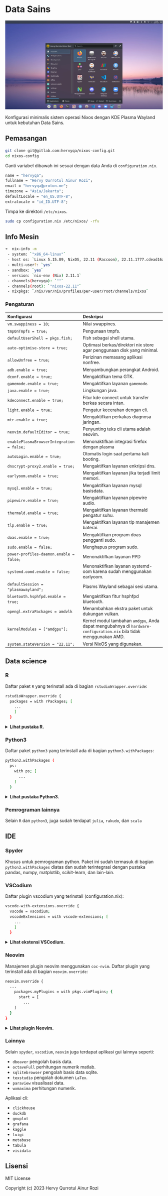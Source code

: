 # Data Sains

![img](img.webp)

Konfigurasi minimalis sistem operasi Nixos dengan KDE Plasma Wayland untuk kebutuhan Data Sains.

## Pemasangan

```sh
git clone git@gitlab.com:hervyqa/nixos-config.git
cd nixos-config
```

Ganti variabel dibawah ini sesuai dengan data Anda di `configuration.nix`.

```nix
name = "hervyqa";
fullname = "Hervy Qurrotul Ainur Rozi";
email = "hervyqa@proton.me";
timezone = "Asia/Jakarta";
defaultLocale = "en_US.UTF-8";
extralocale = "id_ID.UTF-8";
```

Timpa ke direktori `/etc/nixos`.

```sh
sudo cp configuration.nix /etc/nixos/ -rfv
```

## Info Mesin

```sh
➜  nix-info -m
 - system: `"x86_64-linux"`
 - host os: `Linux 5.15.89, NixOS, 22.11 (Raccoon), 22.11.1777.cdead16a444`
 - multi-user?: `yes`
 - sandbox: `yes`
 - version: `nix-env (Nix) 2.11.1`
 - channels(hervyqa): `""`
 - channels(root): `"nixos-22.11"`
 - nixpkgs: `/nix/var/nix/profiles/per-user/root/channels/nixos`
```

### Pengaturan

| Konfigurasi                               | Deskripsi                                                                                                          |
| :---------------------------------------- | :----------------------------------------------------------------------------------------------------------------- |
| `vm.swappiness = 10;`                     | Nilai swappines.                                                                                                   |
| `tmpOnTmpfs = true;`                      | Pengunaan tmpfs.                                                                                                   |
| `defaultUserShell = pkgs.fish;`           | Fish sebagai shell utama.                                                                                          |
| `auto-optimise-store = true;`             | Optimasi berkas/direktori nix store agar penggunaan disk yang minimal.                                             |
| `allowUnfree = true;`                     | Perizinan memasang aplikasi nonfree.                                                                               |
| `adb.enable = true;`                      | Menyambungkan perangkat Android.                                                                                   |
| `dconf.enable = true;`                    | Mengaktifkan tema GTK.                                                                                             |
| `gamemode.enable = true;`                 | Mengaktifkan layanan `gamemode`.                                                                                   |
| `java.enable = true;`                     | Lingkungan java.                                                                                                   |
| `kdeconnect.enable = true;`               | Fitur kde connect untuk transfer berkas secara intan.                                                              |
| `light.enable = true;`                    | Pengatur kecerahan dengan cli.                                                                                     |
| `mtr.enable = true;`                      | Mengaktifkan perkakas diagnosa jaringan.                                                                           |
| `neovim.defaultEditor = true;`            | Penyunting teks cli utama adalah neovim.                                                                           |
| `enablePlasmaBrowserIntegration = false;` | Menonaktifkan integrasi firefox dengan plasma                                                                      |
| `autoLogin.enable = true;`                | Otomatis login saat pertama kali booting.                                                                          |
| `dnscrypt-proxy2.enable = true;`          | Mengaktifkan layanan enkripsi dns.                                                                                 |
| `earlyoom.enable = true;`                 | Mengaktifkan layanan jika terjadi limit memori.                                                                    |
| `mysql.enable = true;`                    | Mengaktifkan layanan mysql basisdata.                                                                              |
| `pipewire.enable = true;`                 | Mengaktifkan layanan pipewire audio.                                                                               |
| `thermald.enable = true;`                 | Mengaktifkan layanan thermald pengatur suhu.                                                                       |
| `tlp.enable = true;`                      | Mengaktifkan layanan tlp manajemen baterai.                                                                        |
| `doas.enable = true;`                     | Mengaktifkan program doas pengganti sudo.                                                                          |
| `sudo.enable = false;`                    | Menghapus program sudo.                                                                                            |
| `power-profiles-daemon.enable = false;`   | Menonaktifkan layanan PPD                                                                                          |
| `systemd.oomd.enable = false;`            | Menonaktifkan layanan systemd-oom karena sudah menggunakan earlyoom.                                               |
| `defaultSession = "plasmawayland";`       | Plasms Wayland sebagai sesi utama.                                                                                 |
| `bluetooth.hsphfpd.enable = true;`        | Mengaktifkan fitur hsphfpd bluetooth.                                                                              |
| `opengl.extraPackages = amdvlk`           | Menambahkan ekstra paket untuk dukungan vulkan.                                                                    |
| `kernelModules = ["amdgpu"];`             | Kernel modul tambahan `amdgpu`, Anda dapat mengubahnya di `hardware-configuration.nix` bila tidak menggunakan AMD. |
| `system.stateVersion = "22.11";`          | Versi NixOS yang digunakan.                                                                                        |

## Data science

### R

Daftar paket `R` yang terinstall ada di bagian `rstudioWrapper.override`:

```sh
rstudioWrapper.override {
  packages = with rPackages; [
    ...
    ]
  }
```

<details>
<summary><b>Lihat pustaka R.</b></summary>

```sh
Cairo
DT
DataExplorer
JuliaCall
JuliaConnectoR
MASS
RANN
RColorBrewer
Rcpp
XML
beepr
colourpicker
dataCompareR
data_table
datapasta
devtools
diffobj
dplyr
dygraphs
echarts4r
esquisse
flexdashboard
forecast
foreign
freqparcoord
fst
geofacet
ggiraph
ggplot2
glue
gmodels
gridExtra
here
httr
installr
janitor
jsonlite
knitr
leaflet
listviewer
lme4
lubridate
magrittr
mapsapi
officer
openxlsx
optparse
pacman
paletteer
patchwork
plotly
plumber
profvis
purrr
quantmod
reactable
readr
readxl
remedy
remotes
reshape2
reticulate
rio
rmarkdown
roxygen2
rvest
scales
sf
shiny
shinyjs
spatstat
splitstackshape
sqldf
stringr
testthat
tidycensus
tidygeocoder
tidymodels
tidyquant
tidyr
tidytext
tidyverse
tidyxl
tmap
tmaptools
tsbox
usethis
validate
vroom
xts
yaml
ymlthis
zoo
```

</details>

### Python3

Daftar paket `python3` yang terinstall ada di bagian `python3.withPackages`:

```sh
python3.withPackages (
  ps:
    with ps; [
      ...
    ]
  )
```

<details>
<summary><b>Lihat pustaka Python3.</b></summary>

```sh
Theano
beautifulsoup4
bokeh
cython
click
dask
datasette
dill
flask
future
h5py
imbalanced-learn
ipykernel
ipython
ipywidgets
jedi
jedi-language-server
joblib
jupyter
jupyterlab
jupyterlab-lsp
jupyterlab-pygments
keras
lightgbm
mahotas
matplotlib
moviepy
mypy
nbdime
networkx
nltk
nose
numpy
opencv4
openpyxl
pandas
pillow
pims
plotly
plotnine
pydot
pyls-spyder
pynvim
pytest
pytorch
pyyaml
qdarkstyle
requests
scikit-learn
scikitimage
scipy
scrapy
seaborn
selenium
spacy
spyder
spyder-kernels
statsmodels
tableaudocumentapi
tables
tensorflow
tensorflow-metadata
tensorflow-probability
tifffile
torch
torchvision
tqdm
trfl
virtualenv
virtualenvwrapper
wordcloud
xarray
```

</details>

### Pemrograman lainnya

Selain `R` dan `python3`, juga sudah terdapat `julia`, `rakudo`, dan `scala`

## IDE

### Spyder

Khusus untuk pemrograman python. Paket ini sudah termasuk di bagian `python3.withPackages` diatas dan sudah terintegrasi dengan pustaka pandas, numpy, matplotlib, scikit-learn, dan lain-lain.

### VSCodium

Daftar plugin vscodium yang terinstall (configuration.nix):

```sh
vscode-with-extensions.override {
  vscode = vscodium;
  vscodeExtensions = with vscode-extensions; [
    ...
    ]
  }
```

<details>
<summary><b>Lihat ekstensi VSCodium.</b></summary>

```sh
azdavis.millet
b4dm4n.vscode-nixpkgs-fmt
bbenoist.nix
bmalehorn.vscode-fish
davidanson.vscode-markdownlint
editorconfig.editorconfig
esbenp.prettier-vscode
formulahendry.code-runner
grapecity.gc-excelviewer
kamadorueda.alejandra
mechatroner.rainbow-csv
mhutchie.git-graph
ms-pyright.pyright
ms-python.python
ms-toolsai.jupyter
ms-toolsai.jupyter-keymap
ms-toolsai.jupyter-renderers
ms-toolsai.vscode-jupyter-cell-tags
ms-toolsai.vscode-jupyter-slideshow
ms-vscode.anycode
pkief.material-icon-theme
scala-lang.scala
shardulm94.trailing-spaces
shd101wyy.markdown-preview-enhanced
streetsidesoftware.code-spell-checker
```

</details>

### Neovim

Manajemen plugin neovim menggunakan `coc-nvim`. Daftar plugin yang terinstall ada di bagian `neovim.override`:

```sh
neovim.override {
  ...
    packages.myPlugins = with pkgs.vimPlugins; {
      start = [
        ...
    ]
  }
}
```

<details>
<summary><b>Lihat plugin Neovim.</b></summary>

```sh
coc-clangd
coc-clap
coc-cmake
coc-css
coc-denite
coc-diagnostic
coc-docker
coc-emmet
coc-eslint
coc-explorer
coc-flutter
coc-fzf
coc-git
coc-go
coc-haxe
coc-highlight
coc-html
coc-java
coc-jest
coc-json
coc-lists
coc-lua
coc-markdownlint
coc-metals
coc-neco
coc-nginx
coc-nvim
coc-pairs
coc-prettier
coc-pyright
coc-python
coc-r-lsp
coc-rls
coc-rust-analyzer
coc-sh
coc-smartf
coc-snippets
coc-solargraph
coc-spell-checker
coc-sqlfluff
coc-stylelint
coc-sumneko-lua
coc-svelte
coc-tabnine
coc-tailwindcss
coc-texlab
coc-toml
coc-tslint
coc-tslint-plugin
coc-tsserver
coc-ultisnips
coc-vetur
coc-vimlsp
coc-vimtex
coc-wxml
coc-yaml
coc-yank
julia-vim
scope-nvim
scrollbar-nvim
statix
surround-nvim
tabline-nvim
vim-airline
vim-airline-themes
vim-commentary
vim-lastplace
vim-lightline-coc
vim-nix
vim-wayland-clipboard
```

</details>

### Lainnya

Selain `spyder`, `vscodium`, `neovim` juga terdapat aplikasi gui lainnya seperti:

- `dbeaver` pengolah basis data.
- `octaveFull` perhitungan numerik matlab.
- `sqlitebrowser` pengolah basis data sqlite.
- `texstudio` pengolah dokumen `LaTex`.
- `paraview` visualisasi data.
- `wxmaxima` perhitungan numerik.

Aplikasi cli:

- `clickhouse`
- `duckdb`
- `gnuplot`
- `grafana`
- `kaggle`
- `luigi`
- `metabase`
- `tabula`
- `visidata`

## Lisensi

MIT License

Copyright (c) 2023 Hervy Qurrotul Ainur Rozi
